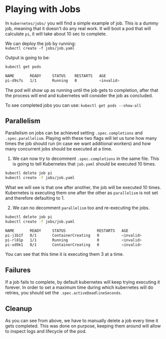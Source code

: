 # Playing with Jobs

In `kubernetes/jobs/` you will find a simple example of job. This is a dummy job, meaning that it doesn't do any real work. It will boot a pod that will calculate `pi`, it will take about 10 sec to complete.

We can deploy the job by running:  
`kubectl create -f jobs/job.yaml`

Output is going to be:

```bash
kubectl get pods

NAME       READY     STATUS    RESTARTS   AGE
pi-d9s7s   1/1       Running   0          <invalid>
```

The pod will show up as running until the job gets to completion, after that the process will end and kubernetes will consider the job as concluded.

To see completed jobs you can use: `kubectl get pods --show-all`

## Parallelism

Parallelism on jobs can be achieved setting `.spec.completions` and `.spec.parallelism`. Playing with these two flags will let us tune how many times the job should run (in case we want additional workers) and how many concurrent jobs should be executed at a time.

1. We can now try to decomment `.spec.completions` in the same file. This is going to tell Kubernetes that `job.yaml` should be executed 10 times.

```bash
kubectl delete job pi
kubectl create -f jobs/job.yaml
```

What we will see is that one after another, the job will be executed 10 times. Kubernetes is executing them one after the other as `parallelism` is not set and therefore defaulting to 1.

2. We can no decomment `parallelism` too and re-executing the jobs.

```bash
kubectl delete job pi
kubectl create -f jobs/job.yaml

NAME       READY     STATUS              RESTARTS   AGE
pi-j1b1f   0/1       ContainerCreating   0          <invalid>
pi-rl81p   1/1       Running             0          <invalid>
pi-xd9k1   0/1       ContainerCreating   0          <invalid>
```

You can see that this time it is executing them 3 at a time.

## Failures

If a job fails to complete, by default kubernetes will keep trying executing it forever. In order to set a maximum time during which kubernetes will do retries, you should set the `.spec.activeDeadlineSeconds`.

## Cleanup

As you can see from above, we have to manually delete a job every time it gets completed. This was done on purpose, keeping them around will allow to inspect logs and lifecycle of the pod.
